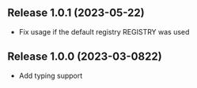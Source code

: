 ## Release 1.0.1 (2023-05-22)

- Fix usage if the default registry REGISTRY was used

## Release 1.0.0 (2023-03-0822)

- Add typing support

